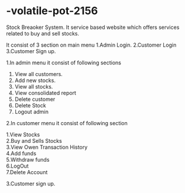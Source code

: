 # -volatile-pot-2156

Stock Breaoker System.
It service based website which offers services related to buy and sell stocks.

It consist of 3 section on main menu 
1.Admin Login. 
2.Customer Login 
3.Customer Sign up.

1.In admin menu it consist of following sections
1. View all customers.
2. Add new stocks.
3. View all stocks.
4. View consolidated report
5. Delete customer
6. Delete Stock
7. Logout admin


2.In customer menu it consist of following section

1.View Stocks                           
2.Buy and Sells Stocks                  
3.View Owen Transaction History         
4.Add funds                             
5.Withdraw funds                        
6.LogOut                                
7.Delete Account  

3.Customer sign up.




